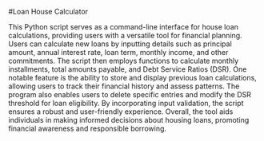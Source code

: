 #Loan House Calculator

This Python script serves as a command-line interface for house loan calculations, providing users with a versatile tool for financial planning. Users can calculate new loans by inputting details such as principal amount, annual interest rate, loan term, monthly income, and other commitments. The script then employs functions to calculate monthly installments, total amounts payable, and Debt Service Ratios (DSR). One notable feature is the ability to store and display previous loan calculations, allowing users to track their financial history and assess patterns. The program also enables users to delete specific entries and modify the DSR threshold for loan eligibility. By incorporating input validation, the script ensures a robust and user-friendly experience. Overall, the tool aids individuals in making informed decisions about housing loans, promoting financial awareness and responsible borrowing.
